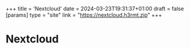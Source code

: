 +++
title = 'Nextcloud'
date = 2024-03-23T19:31:37+01:00
draft = false
[params]
    type = "site"
    link = "https://nextcloud.h3rmt.zip"
+++

# Nextcloud